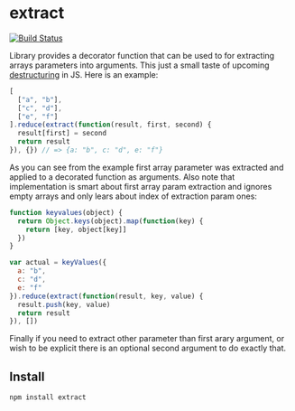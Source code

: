 # extract

[![Build Status](https://secure.travis-ci.org/Gozala/extract.png)](http://travis-ci.org/Gozala/extract)

Library provides a decorator function that can be used to for extracting
arrays parameters into arguments. This just a small taste of upcoming
[destructuring][] in JS. Here is an example:


```js
[
  ["a", "b"],
  ["c", "d"],
  ["e", "f"]
].reduce(extract(function(result, first, second) {
  result[first] = second
  return result
}), {}) // => {a: "b", c: "d", e: "f"}
```

As you can see from the example first array parameter was extracted and
applied to a decorated function as arguments. Also note that implementation
is smart about first array param extraction and ignores empty arrays and
only lears about index of extraction param ones:

```js
function keyvalues(object) {
  return Object.keys(object).map(function(key) {
    return [key, object[key]]
  })
}

var actual = keyValues({
  a: "b",
  c: "d",
  e: "f"
}).reduce(extract(function(result, key, value) {
  result.push(key, value)
  return result
}), [])
```

Finally if you need to extract other parameter than first arary argument,
or wish to be explicit there is an optional second argument to do exactly
that.


## Install

    npm install extract


[destructuring]:http://wiki.ecmascript.org/doku.php?id=harmony:destructuring
